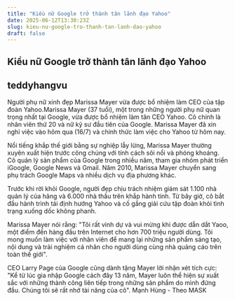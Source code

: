 ```yaml
---
title: "Kiều nữ Google trở thành tân lãnh đạo Yahoo"
date: 2025-06-12T13:30:23Z
slug: kieu-nu-google-tro-thanh-tan-lanh-dao-yahoo
draft: false
---
```


## Kiều nữ Google trở thành tân lãnh đạo Yahoo

## teddyhangvu

Người phụ nữ xinh đẹp Marissa Mayer vừa được bổ nhiệm làm CEO của tập đoàn Yahoo.Marissa Mayer (37 tuổi), một trong những người phụ nữ quan trọng nhất tại Google, vừa được bổ nhiệm làm tân CEO Yahoo. Cô chính là nhân viên thứ 20 và nữ kỹ sư đầu tiên của Google. Marissa Mayer đã xin nghỉ việc vào hôm qua (16/7) và chính thức làm việc cho Yahoo từ hôm nay.
 
Nổi tiếng khắp thế giới bằng sự nghiệp lẫy lừng, Marissa Mayer thường xuyên xuất hiện trước công chúng với tính cách sôi nổi và phóng khoáng. Cô quản lý sản phẩm của Google trong nhiều năm, tham gia nhóm phát triển iGoogle, Google News và Gmail. Năm 2010, Marissa Mayer chuyển sang phụ trách Google Maps và nhiều dịch vụ địa phương khác.
 

 
Trước khi rời khỏi Google, người đẹp chịu trách nhiệm giám sát 1.100 nhà quản lý của hãng và 6.000 nhà thầu trên khắp hành tinh. Từ bây giờ, cô bắt đầu hành trình tái định hướng Yahoo và cố gắng giải cứu tập đoàn khỏi tình trạng xuống dốc không phanh.
 
Marissa Mayer nói rằng: "Tôi rất vinh dự và vui mừng khi được dẫn dắt Yaoo, một điểm đến hàng đầu trên Internet cho hơn 700 triệu người dùng. Tôi mong muốn làm việc với nhân viên để mang lại những sản phẩm sáng tạo, nội dung và trải nghiệm cá nhân cho người dùng cùng nhà quảng cáo trên toàn thế giới".
 
CEO Larry Page của Google cũng dành tặng Mayer lời nhận xét tích cực: "Kể từ lúc gia nhập Google cách đây 13 năm, Mayer luôn thể hiện sự xuất sắc với những thành công liên tiếp trong những sản phẩm do mình đứng đầu. Chúng tôi sẽ rất nhớ tài năng của cô". Mạnh Hùng - Theo MASK